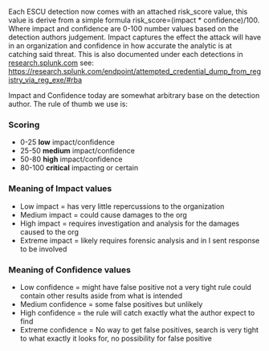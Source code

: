 Each ESCU detection now comes with an attached risk_score value, this value is derive from a simple formula risk_score=(impact * confidence)/100. Where impact and confidence are 0-100 number values based on the detection authors judgement. Impact captures the effect the attack will have in an organization and confidence in how accurate the analytic is at catching said threat. This is also documented under each detections in [research.splunk.com](http://research.splunk.com/) see: https://research.splunk.com/endpoint/attempted_credential_dump_from_registry_via_reg_exe/#rba

Impact and Confidence today are somewhat arbitrary base on the detection author. The rule of thumb we use is:

### Scoring 
* 0-25 **low** impact/confidence
* 25-50 **medium** impact/confidence
* 50-80 **high** impact/confidence 
* 80-100 **critical** impacting or certain

### Meaning of Impact values

* Low impact = has very little repercussions to the organization
* Medium impact = could cause damages to the org
* High impact = requires investigation and analysis for the damages caused to the org
* Extreme impact = likely requires forensic analysis and in I sent response to be involved

### Meaning of Confidence values

* Low confidence = might have false positive not a very tight rule could contain other results aside from what is intended
* Medium confidence =  some false positives but unlikely
* High confidence = the rule will catch exactly what the author expect to find
* Extreme confidence = No way to get false positives, search is very tight to what exactly it looks for, no possibility for false positive 